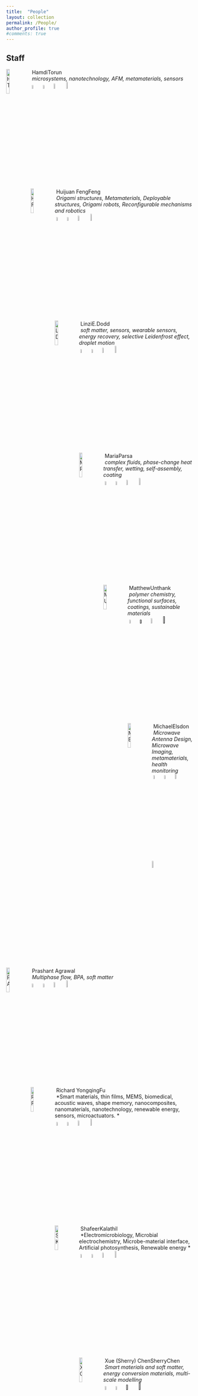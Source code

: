 ```yaml
---
title:  "People"
layout: collection
permalink: /People/
author_profile: true
#comments: true
---
```


## Staff

<img src="{{ site.url }}{{ site.baseurl }}/assets/profiles/profile_im_HT.jpg" alt="HT" style="float: left;width: 13%"/>&nbsp;HamdiTorun <br>&nbsp;*microsystems, nanotechnology, AFM, metamaterials, sensors* <br>&nbsp;<a href="https://researchportal.northumbria.ac.uk/en/persons/hamdi-torun"><img src="{{ site.url }}{{ site.baseurl }}/assets/profiles/nuw.png" alt="HT" style="width: 5%; border: none; text-decoration: none"/></a>&nbsp;<a href="https://scholar.google.com/citations?user=h9gO5GAAAAAJ&hl=en"><img src="{{ site.url }}{{ site.baseurl }}/assets/profiles/google.png" alt="HT" style="width: 5%; border: none; text-decoration: none"/></a>&nbsp;<a href="https://www.linkedin.com/in/hamditorun/"><img src="{{ site.url }}{{ site.baseurl }}/assets/profiles/linkedin.png" alt="HT" style="width: 6%; border: none; text-decoration: none"/></a>&nbsp;<a href="https://www.researchgate.net/profile/Hamdi-Torun/"><img src="{{ site.url }}{{ site.baseurl }}/assets/profiles/rg.png" alt="HT" style="width: 7%; border: none; text-decoration: none"/></a>&nbsp;

<img src="{{ site.url }}{{ site.baseurl }}/assets/profiles/profile_im_HF.jpg" alt="HF" style="float: left;width: 13%"/>&nbsp;Huijuan FengFeng <br>&nbsp;*Origami structures, Metamaterials, Deployable structures, Origami robots, Reconfigurable mechanisms and robotics* <br>&nbsp;<a href="https://researchportal.northumbria.ac.uk/en/persons/huijuan-feng"><img src="{{ site.url }}{{ site.baseurl }}/assets/profiles/nuw.png" alt="HF" style="width: 5%; border: none; text-decoration: none"/></a>&nbsp;<a href="https://scholar.google.com/citations?user=IyMmvRIAAAAJ&hl"><img src="{{ site.url }}{{ site.baseurl }}/assets/profiles/google.png" alt="HF" style="width: 5%; border: none; text-decoration: none"/></a>&nbsp;<a href="https://www.linkedin.com/in/huijuan-feng-3a1b8b78/"><img src="{{ site.url }}{{ site.baseurl }}/assets/profiles/linkedin.png" alt="HF" style="width: 6%; border: none; text-decoration: none"/></a>&nbsp;<a href="https://www.researchgate.net/profile/Huijuan-Feng-2"><img src="{{ site.url }}{{ site.baseurl }}/assets/profiles/rg.png" alt="HF" style="width: 7%; border: none; text-decoration: none"/></a>&nbsp;

<img src="{{ site.url }}{{ site.baseurl }}/assets/profiles/profile_im_LD.jpg" alt="LD" style="float: left;width: 13%"/>&nbsp;LinziE.Dodd <br>&nbsp;*soft matter, sensors, wearable sensors, energy recovery, selective Leidenfrost effect, droplet motion* <br>&nbsp;<a href="https://researchportal.northumbria.ac.uk/en/persons/linzi-dodd"><img src="{{ site.url }}{{ site.baseurl }}/assets/profiles/nuw.png" alt="LD" style="width: 5%; border: none; text-decoration: none"/></a>&nbsp;<a href="https://scholar.google.com/citations?user=LK5Mn2oAAAAJ&hl=en"><img src="{{ site.url }}{{ site.baseurl }}/assets/profiles/google.png" alt="LD" style="width: 5%; border: none; text-decoration: none"/></a>&nbsp;<a href="https://uk.linkedin.com/in/linzidodd"><img src="{{ site.url }}{{ site.baseurl }}/assets/profiles/linkedin.png" alt="LD" style="width: 6%; border: none; text-decoration: none"/></a>&nbsp;<a href="https://www.researchgate.net/profile/Linzi-Dodd"><img src="{{ site.url }}{{ site.baseurl }}/assets/profiles/rg.png" alt="LD" style="width: 7%; border: none; text-decoration: none"/></a>&nbsp;

<img src="{{ site.url }}{{ site.baseurl }}/assets/profiles/profile_im_MP.jpg" alt="MP" style="float: left;width: 13%"/>&nbsp;MariaParsa <br>&nbsp;*complex fluids, phase-change heat transfer, wetting, self-assembly, coating* <br>&nbsp;<a href="https://researchportal.northumbria.ac.uk/en/persons/maria-parsa"><img src="{{ site.url }}{{ site.baseurl }}/assets/profiles/nuw.png" alt="MP" style="width: 5%; border: none; text-decoration: none"/></a>&nbsp;<a href="https://scholar.google.com/citations?user=sklpXPsAAAAJ&hl=en&authuser=2"><img src="{{ site.url }}{{ site.baseurl }}/assets/profiles/google.png" alt="MP" style="width: 5%; border: none; text-decoration: none"/></a>&nbsp;<a href="https://www.linkedin.com/in/maryamparsa/"><img src="{{ site.url }}{{ site.baseurl }}/assets/profiles/linkedin.png" alt="MP" style="width: 6%; border: none; text-decoration: none"/></a>&nbsp;<a href="https://www.researchgate.net/profile/Maria-Maryam-Parsa"><img src="{{ site.url }}{{ site.baseurl }}/assets/profiles/rg.png" alt="MP" style="width: 7%; border: none; text-decoration: none"/></a>&nbsp;

<img src="{{ site.url }}{{ site.baseurl }}/assets/profiles/profile_im_MU.jpg" alt="MU" style="float: left;width: 13%"/>&nbsp;MatthewUnthank <br>&nbsp;*polymer chemistry, functional surfaces, coatings, sustainable materials* <br>&nbsp;<a href="https://researchportal.northumbria.ac.uk/en/persons/matthew-unthank
"><img src="{{ site.url }}{{ site.baseurl }}/assets/profiles/nuw.png" alt="MU" style="width: 5%; border: none; text-decoration: none"/></a>&nbsp;<a href=""><img src="{{ site.url }}{{ site.baseurl }}/assets/profiles/google.png" alt="MU" style="width: 5%; border: none; text-decoration: none"/></a>&nbsp;<a href="https://www.linkedin.com/in/matthew-unthank-8a236020/"><img src="{{ site.url }}{{ site.baseurl }}/assets/profiles/linkedin.png" alt="MU" style="width: 6%; border: none; text-decoration: none"/></a>&nbsp;<a href=""><img src="{{ site.url }}{{ site.baseurl }}/assets/profiles/rg.png" alt="MU" style="width: 7%; border: none; text-decoration: none"/></a>&nbsp;

<img src="{{ site.url }}{{ site.baseurl }}/assets/profiles/profile_im_ME.jpg" alt="ME" style="float: left;width: 13%"/>&nbsp;MichaelElsdon <br>&nbsp;*Microwave Antenna Design, Microwave Imaging, metamaterials, health monitoring* <br>&nbsp;<a href="https://researchportal.northumbria.ac.uk/admin/workspace/personal/overview/"><img src="{{ site.url }}{{ site.baseurl }}/assets/profiles/nuw.png" alt="ME" style="width: 5%; border: none; text-decoration: none"/></a>&nbsp;<a href="https://scholar.google.com/citations?user=ZAyZ5UcAAAAJ&hl=en
"><img src="{{ site.url }}{{ site.baseurl }}/assets/profiles/google.png" alt="ME" style="width: 5%; border: none; text-decoration: none"/></a>&nbsp;<a href="https://www.linkedin.com/in/michael-elsdon-565a3189/"><img src="{{ site.url }}{{ site.baseurl }}/assets/profiles/linkedin.png" alt="ME" style="width: 6%; border: none; text-decoration: none"/></a>&nbsp;<a href="https://www.researchgate.net/profile/M-Elsdon-2"><img src="{{ site.url }}{{ site.baseurl }}/assets/profiles/rg.png" alt="ME" style="width: 7%; border: none; text-decoration: none"/></a>&nbsp;




<img src="{{ site.url }}{{ site.baseurl }}/assets/profiles/profile_im_PA.png" alt="PA" style="float: left;width: 13%"/>&nbsp;Prashant Agrawal <br>&nbsp;*Multiphase flow, BPA, soft matter* <br>&nbsp;<a href="https://researchportal.northumbria.ac.uk/en/researchers/prashant-agrawal(77d1b36e-20c5-44a5-8f7e-97211143c73c).html"><img src="{{ site.url }}{{ site.baseurl }}/assets/profiles/nuw.png" alt="PA" style="width: 5%; border: none; text-decoration: none"/></a>&nbsp;<a href="https://scholar.google.co.in/citations?user=GGesizEAAAAJ&hl=en"><img src="{{ site.url }}{{ site.baseurl }}/assets/profiles/google.png" alt="PA" style="width: 5%; border: none; text-decoration: none"/></a>&nbsp;<a href="https://www.linkedin.com/in/agwlpra/?originalSubdomain=in"><img src="{{ site.url }}{{ site.baseurl }}/assets/profiles/linkedin.png" alt="PA" style="width: 6%; border: none; text-decoration: none"/></a>&nbsp;<a href="https://www.researchgate.net/profile/Prashant_Agrawal6"><img src="{{ site.url }}{{ site.baseurl }}/assets/profiles/rg.png" alt="PA" style="width: 7%; border: none; text-decoration: none"/></a>&nbsp;

<img src="{{ site.url }}{{ site.baseurl }}/assets/profiles/profile_im_RF.jpg" alt="RF" style="float: left;width: 13%"/>&nbsp;Richard YongqingFu <br>&nbsp;*Smart materials, thin films, MEMS, biomedical, acoustic waves, shape memory, nanocomposites, nanomaterials, nanotechnology, renewable energy, sensors, microactuators. * <br>&nbsp;<a href="http://nrl.northumbria.ac.uk/view/creators/Fu=3AYong_Qing=3A=3A.default.html"><img src="{{ site.url }}{{ site.baseurl }}/assets/profiles/nuw.png" alt="RF" style="width: 5%; border: none; text-decoration: none"/></a>&nbsp;<a href="http://scholar.google.co.uk/citations?user=faszbxEAAAAJ"><img src="{{ site.url }}{{ site.baseurl }}/assets/profiles/google.png" alt="RF" style="width: 5%; border: none; text-decoration: none"/></a>&nbsp;<a href="https://www.linkedin.com/in/richard-fu-8b1b90164/"><img src="{{ site.url }}{{ site.baseurl }}/assets/profiles/linkedin.png" alt="RF" style="width: 6%; border: none; text-decoration: none"/></a>&nbsp;<a href="https://www.researchgate.net/profile/Yong-Qing-richard-Fu"><img src="{{ site.url }}{{ site.baseurl }}/assets/profiles/rg.png" alt="RF" style="width: 7%; border: none; text-decoration: none"/></a>&nbsp;

<img src="{{ site.url }}{{ site.baseurl }}/assets/profiles/profile_im_SK.jpg" alt="SK" style="float: left;width: 13%"/>&nbsp;ShafeerKalathil  <br>&nbsp;*Electromicrobiology, Microbial electrochemistry, Microbe-material interface, Artificial photosynthesis, Renewable energy * <br>&nbsp;<a href="https://researchportal.northumbria.ac.uk/en/persons/shafeer-kalathil"><img src="{{ site.url }}{{ site.baseurl }}/assets/profiles/nuw.png" alt="SK" style="width: 5%; border: none; text-decoration: none"/></a>&nbsp;<a href="https://scholar.google.com/citations?user=GWPcHN4AAAAJ&hl=en"><img src="{{ site.url }}{{ site.baseurl }}/assets/profiles/google.png" alt="SK" style="width: 5%; border: none; text-decoration: none"/></a>&nbsp;<a href="https://www.linkedin.com/in/dr-shafeer-kalathil-b5828316"><img src="{{ site.url }}{{ site.baseurl }}/assets/profiles/linkedin.png" alt="SK" style="width: 6%; border: none; text-decoration: none"/></a>&nbsp;<a href="https://www.researchgate.net/profile/Shafeer-Kalathil-2"><img src="{{ site.url }}{{ site.baseurl }}/assets/profiles/rg.png" alt="SK" style="width: 7%; border: none; text-decoration: none"/></a>&nbsp;

<img src="{{ site.url }}{{ site.baseurl }}/assets/profiles/profile_im_XC.jpg" alt="XC" style="float: left;width: 13%"/>&nbsp;Xue (Sherry) ChenSherryChen <br>&nbsp;*Smart materials and soft matter, energy conversion materials, multi-scale modelling* <br>&nbsp;<a href="https://researchportal.northumbria.ac.uk/en/persons/sherry-chen"><img src="{{ site.url }}{{ site.baseurl }}/assets/profiles/nuw.png" alt="XC" style="width: 5%; border: none; text-decoration: none"/></a>&nbsp;<a href="https://scholar.google.ca/citations?user=__eUcMAAAAAJ&hl=en
"><img src="{{ site.url }}{{ site.baseurl }}/assets/profiles/google.png" alt="XC" style="width: 5%; border: none; text-decoration: none"/></a>&nbsp;<a href=""><img src="{{ site.url }}{{ site.baseurl }}/assets/profiles/linkedin.png" alt="XC" style="width: 6%; border: none; text-decoration: none"/></a>&nbsp;<a href=""><img src="{{ site.url }}{{ site.baseurl }}/assets/profiles/rg.png" alt="XC" style="width: 7%; border: none; text-decoration: none"/></a>&nbsp;

<img src="{{ site.url }}{{ site.baseurl }}/assets/profiles/profile_im_YL.jpg" alt="YL" style="float: left;width: 13%"/>&nbsp;YifanLi <br>&nbsp;*Functional materials, MEMS, Sensors and Actuators, Transducers, Instrumentation, Lab on a Chip, Flexible electronics, Electrowetting-on-Dielectrics, Surface Acoustic Waves* <br>&nbsp;<a href="https://researchportal.northumbria.ac.uk/en/persons/yifan-li"><img src="{{ site.url }}{{ site.baseurl }}/assets/profiles/nuw.png" alt="YL" style="width: 5%; border: none; text-decoration: none"/></a>&nbsp;<a href="https://scholar.google.com/citations?hl=en&user=JIaWbuYAAAAJ"><img src="{{ site.url }}{{ site.baseurl }}/assets/profiles/google.png" alt="YL" style="width: 5%; border: none; text-decoration: none"/></a>&nbsp;<a href="https://uk.linkedin.com/in/yifan-li-047a356"><img src="{{ site.url }}{{ site.baseurl }}/assets/profiles/linkedin.png" alt="YL" style="width: 6%; border: none; text-decoration: none"/></a>&nbsp;<a href="None"><img src="{{ site.url }}{{ site.baseurl }}/assets/profiles/rg.png" alt="YL" style="width: 7%; border: none; text-decoration: none"/></a>&nbsp;

## Research Fellows

<img src="{{ site.url }}{{ site.baseurl }}/assets/profiles/profile_im_BO.jpg" alt="BO" style="float: left;width: 13%"/>&nbsp;BethanyVictoriaOrme <br>&nbsp;*Soft Matter, SLIPS, Wetting, Droplets, Superhydrophobicity, Bio-Inspired Surfaces* <br>&nbsp;<a href="https://researchportal.northumbria.ac.uk/en/persons/bethany-orme"><img src="{{ site.url }}{{ site.baseurl }}/assets/profiles/nuw.png" alt="BO" style="width: 5%; border: none; text-decoration: none"/></a>&nbsp;<a href=""><img src="{{ site.url }}{{ site.baseurl }}/assets/profiles/google.png" alt="BO" style="width: 5%; border: none; text-decoration: none"/></a>&nbsp;<a href=""><img src="{{ site.url }}{{ site.baseurl }}/assets/profiles/linkedin.png" alt="BO" style="width: 6%; border: none; text-decoration: none"/></a>&nbsp;<a href=""><img src="{{ site.url }}{{ site.baseurl }}/assets/profiles/rg.png" alt="BO" style="width: 7%; border: none; text-decoration: none"/></a>&nbsp;


<img src="{{ site.url }}{{ site.baseurl }}/assets/profiles/profile_im_SO.jpg" alt="SO" style="float: left;width: 13%"/>&nbsp;Sirio Orozco-Fuentes <br>&nbsp;*Statistical Physics, Non-equilibrium statistical physics, Complex Systems, Emergent Phenomena, Complex Fluids, Human embryonic stem cells, Forest Diseases* <br>&nbsp;<a href="https://www.northumbria.ac.uk/about-us/our-staff/o/sirio-orozco-fuentes/"><img src="{{ site.url }}{{ site.baseurl }}/assets/profiles/nuw.png" alt="SO" style="width: 5%; border: none; text-decoration: none"/></a>&nbsp;<a href="https://scholar.google.co.uk/citations?user=5zWfkmwAAAAJ&hl=en&oi=ao"><img src="{{ site.url }}{{ site.baseurl }}/assets/profiles/google.png" alt="SO" style="width: 5%; border: none; text-decoration: none"/></a>&nbsp;<a href="https://uk.linkedin.com/in/sirio-orozco-fuentes"><img src="{{ site.url }}{{ site.baseurl }}/assets/profiles/linkedin.png" alt="SO" style="width: 6%; border: none; text-decoration: none"/></a>&nbsp;<a href="https://www.researchgate.net/profile/Sirio_Orozco-Fuentes"><img src="{{ site.url }}{{ site.baseurl }}/assets/profiles/rg.png" alt="SO" style="width: 7%; border: none; text-decoration: none"/></a>&nbsp;


## Students


<img src="{{ site.url }}{{ site.baseurl }}/assets/profiles/profile_im_CM.jpg" alt="CM" style="float: left;width: 13%"/>&nbsp;ChristopherMarkwell <br>&nbsp;*Atomic Force Microscopy, Mechanobiology, Cells, Microscopy, Surface Acoustic Waves, Acoustofluidics* <br>&nbsp;<a href="https://researchportal.northumbria.ac.uk/en/persons/christopher-markwell"><img src="{{ site.url }}{{ site.baseurl }}/assets/profiles/nuw.png" alt="CM" style="width: 5%; border: none; text-decoration: none"/></a>&nbsp;<a href=""><img src="{{ site.url }}{{ site.baseurl }}/assets/profiles/google.png" alt="CM" style="width: 5%; border: none; text-decoration: none"/></a>&nbsp;<a href="https://uk.linkedin.com/in/christopher-markwell-400374123"><img src="{{ site.url }}{{ site.baseurl }}/assets/profiles/linkedin.png" alt="CM" style="width: 6%; border: none; text-decoration: none"/></a>&nbsp;<a href=""><img src="{{ site.url }}{{ site.baseurl }}/assets/profiles/rg.png" alt="CM" style="width: 7%; border: none; text-decoration: none"/></a>&nbsp;

<img src="{{ site.url }}{{ site.baseurl }}/assets/profiles/profile_im_FH.jpg" alt="FH" style="float: left;width: 13%"/>&nbsp;FarzanehHajirasouliha <br>&nbsp;*Surfactants, viscoelasticity, Interfacial Microrheology, Wettability, Fluid-Nanoparticles Interactions* <br>&nbsp;<a href="https://researchportal.northumbria.ac.uk/en/persons/farzaneh-hajirasouliha"><img src="{{ site.url }}{{ site.baseurl }}/assets/profiles/nuw.png" alt="FH" style="width: 5%; border: none; text-decoration: none"/></a>&nbsp;<a href="https://scholar.google.com/citations?user=Vng0wp8AAAAJ&hl=en"><img src="{{ site.url }}{{ site.baseurl }}/assets/profiles/google.png" alt="FH" style="width: 5%; border: none; text-decoration: none"/></a>&nbsp;<a href="https://uk.linkedin.com/in/farzaneh-hajirasouliha-59672b98"><img src="{{ site.url }}{{ site.baseurl }}/assets/profiles/linkedin.png" alt="FH" style="width: 6%; border: none; text-decoration: none"/></a>&nbsp;<a href="https://www.researchgate.net/profile/Farzaneh-Hajirasouliha"><img src="{{ site.url }}{{ site.baseurl }}/assets/profiles/rg.png" alt="FH" style="width: 7%; border: none; text-decoration: none"/></a>&nbsp;

<img src="{{ site.url }}{{ site.baseurl }}/assets/profiles/profile_im_HA.png" alt="HA" style="float: left;width: 13%"/>&nbsp;Hossein Abdolnezhad <br>&nbsp;*Fluid Mechanics, Non-Newtonian Fluids, Drop Dynamics, Wetting, Rheology* <br>&nbsp;<a href="https://researchportal.northumbria.ac.uk/en/persons/hossein-abdolnezhad"><img src="{{ site.url }}{{ site.baseurl }}/assets/profiles/nuw.png" alt="HA" style="width: 5%; border: none; text-decoration: none"/></a>&nbsp;<a href="https://scholar.google.com/citations?user=CmRD0FgAAAAJ&hl=en
"><img src="{{ site.url }}{{ site.baseurl }}/assets/profiles/google.png" alt="HA" style="width: 5%; border: none; text-decoration: none"/></a>&nbsp;<a href="https://uk.linkedin.com/in/hossein-abdolnezhad-13670120a"><img src="{{ site.url }}{{ site.baseurl }}/assets/profiles/linkedin.png" alt="HA" style="width: 6%; border: none; text-decoration: none"/></a>&nbsp;<a href="https://www.researchgate.net/profile/Hossein-Abdolnezhad"><img src="{{ site.url }}{{ site.baseurl }}/assets/profiles/rg.png" alt="HA" style="width: 7%; border: none; text-decoration: none"/></a>&nbsp;

<img src="{{ site.url }}{{ site.baseurl }}/assets/profiles/profile_im_JV.jpg" alt="JV" style="float: left;width: 13%"/>&nbsp;JethroVernon <br>&nbsp;*Surface Acoustics Waves, point-of-care diagnostics, Acoustofluidics, open-source electronics, sensors
* <br>&nbsp;<a href="https://researchportal.northumbria.ac.uk/en/persons/jethro-vernon"><img src="{{ site.url }}{{ site.baseurl }}/assets/profiles/nuw.png" alt="JV" style="width: 5%; border: none; text-decoration: none"/></a>&nbsp;<a href="https://scholar.google.com/citations?user=T8xLu-UAAAAJ&hl=en"><img src="{{ site.url }}{{ site.baseurl }}/assets/profiles/google.png" alt="JV" style="width: 5%; border: none; text-decoration: none"/></a>&nbsp;<a href=""><img src="{{ site.url }}{{ site.baseurl }}/assets/profiles/linkedin.png" alt="JV" style="width: 6%; border: none; text-decoration: none"/></a>&nbsp;<a href="https://www.researchgate.net/profile/Jethro-Vernon"><img src="{{ site.url }}{{ site.baseurl }}/assets/profiles/rg.png" alt="JV" style="width: 7%; border: none; text-decoration: none"/></a>&nbsp;

<img src="{{ site.url }}{{ site.baseurl }}/assets/profiles/profile_im_LH.jpg" alt="LH" style="float: left;width: 13%"/>&nbsp;LukeHaworth <br>&nbsp;*Droplet impact, surface acoustic wave, smart materials, low temperature and icing* <br>&nbsp;<a href="https://researchportal.northumbria.ac.uk/en/persons/luke-haworth"><img src="{{ site.url }}{{ site.baseurl }}/assets/profiles/nuw.png" alt="LH" style="width: 5%; border: none; text-decoration: none"/></a>&nbsp;<a href=""><img src="{{ site.url }}{{ site.baseurl }}/assets/profiles/google.png" alt="LH" style="width: 5%; border: none; text-decoration: none"/></a>&nbsp;<a href="https://www.linkedin.com/in/luke-haworth-17770812a/"><img src="{{ site.url }}{{ site.baseurl }}/assets/profiles/linkedin.png" alt="LH" style="width: 6%; border: none; text-decoration: none"/></a>&nbsp;<a href="https://www.researchgate.net/profile/Luke-Haworth"><img src="{{ site.url }}{{ site.baseurl }}/assets/profiles/rg.png" alt="LH" style="width: 7%; border: none; text-decoration: none"/></a>&nbsp;








## Alumni
